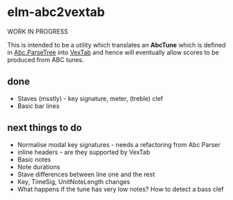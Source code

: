 elm-abc2vextab
==============

WORK IN PROGRESS

This is intended to be a utility which translates an __AbcTune__ which is defined in [Abc.ParseTree](https://github.com/newlandsvalley/elm-abc-parser/blob/master/src/Abc/ParseTree.elm) into [VexTab](http://www.vexflow.com/vextab/tutorial.html) and hence will eventually allow scores to be produced from ABC tunes.

done
----
* Staves (msstly) - key signature, meter, (treble) clef
* Basic bar lines

next things to do
-----------------

* Normalise modal key signatures - needs a refactoring from Abc Parser
* inline headers - are they supported by VexTab
* Basic notes
* Note durations
* Stave differences between line one and the rest
* Key, TimeSig, UnitNoteLength changes 
* What happens if the tune has very low notes?  How to detect a bass clef